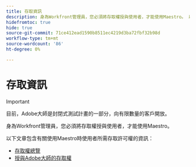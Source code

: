 ```yaml
---
title: 存取資訊
description: 身為Workfront管理員，您必須將存取權授與使用者，才能使用Maestro。 以下文章包含有關使用Maestro時使用者所需存取許可權的資訊。
hidefromtoc: true
hide: true
source-git-commit: 71ce412ead1590b8511ec4219d3ba72fbf32b98d
workflow-type: tm+mt
source-wordcount: '86'
ht-degree: 0%

---
```



# 存取資訊

>[!IMPORTANT]
>
>目前，Adobe大師是封閉式測試計畫的一部分，向有限數量的客戶開放。

身為Workfront管理員，您必須將存取權授與使用者，才能使用Maestro。

以下文章包含有關使用Maestro時使用者所需存取許可權的資訊：

* [存取權總覽](../access/access-overview.md)
* [授與Adobe大師的存取權](../access/grant-access.md)

